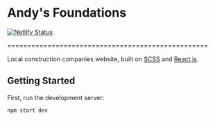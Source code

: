 # Andy's Foundations
[![Netlify Status](https://api.netlify.com/api/v1/badges/ec943c6a-e41c-4c60-9fcc-b0695090ab3e/deploy-status)](https://app.netlify.com/sites/andysfoundations/deploys)

==================================================

 Local construction companies website, built on [SCSS] and [React.js].

[SCSS]: https://sass-lang.com/documentation/syntax
[React.js]: https://react.dev/

## Getting Started

First, run the development server:

```bash
npm start dev
```

